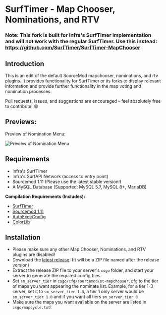 # SurfTimer - Map Chooser, Nominations, and RTV
### Note: This fork is built for Infra's SurfTimer implementation and will not work with the regular SurfTimer. Use this instead: https://github.com/SurfTimer/SurfTimer-MapChooser

## Introduction

This is an edit of the default SourceMod mapchooser, nominations, and rtv plugins. It provides functionality for SurfTimer or its forks to display relevant information and provide further functionality in the map voting and nomination processes.

Pull requests, issues, and suggestions are encouraged - feel absolutely free to contribute! 😄

## Previews:

Preview of Nomination Menu:

![Preview of Nomination Menu](https://i.rebooti.ng/f/zjybx.png)

## Requirements

* Infra's SurfTimer
* Infra's SurfAPI Network (access to entry point)
* Sourcemod 1.11 (Please use the latest stable version!)
* A MySQL Database (Supported: MySQL 5.7, MySQL 8+, MariaDB)

**Compilation Requirements (Includes):**

* [SurfTimer](https://github.com/surftimer/Surftimer-Official/tree/master/addons/sourcemod/scripting/include)
* [Sourcemod 1.11](https://www.sourcemod.net/downloads.php?branch=stable)
* [AutoExecConfig](https://github.com/Impact123/AutoExecConfig)
* [ColorLib](https://github.com/c0rp3n/colorlib-sm)

## Installation

* Please make sure any other Map Chooser, Nominations, and RTV plugins are disabled!
* Download the [latest release](https://github.com/1zc/Surftimer-Mapchooser/releases). (It will be a ZIP file named after the release version)
* Extract the release ZIP file to your server's `csgo` folder, and start your server to generate the required config files.
* Set `sm_server_tier` in `csgo/cfg/sourcemod/st-mapchooser.cfg` to the tier of maps you want appearing the nominate list. Example, for a tier 1-3 server, set it to `sm_server_tier 1.3`, a tier 1 only server would be `sm_server_tier 1.0` and if you want all tiers `sm_server_tier 0`
* Make sure the maps you want available on the server are listed in `csgo/mapcycle.txt`!
